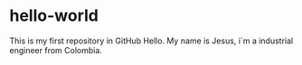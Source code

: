 # hello-world
This is my first repository in GitHub
Hello. My name is Jesus, i´m a industrial engineer from Colombia.
